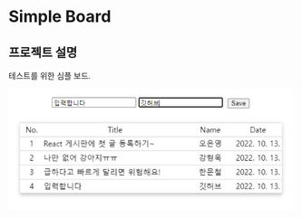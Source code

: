 # Simple Board

## 프로젝트 설명  

테스트를 위한 심플 보드.

![alt text](https://github.com/awesomesoo/react-simple-board/blob/master/img_readme.png?raw=true)
